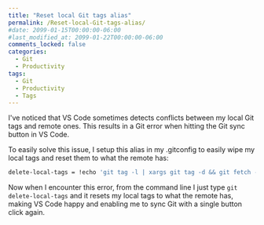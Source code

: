 ```yaml
---
title: "Reset local Git tags alias"
permalink: /Reset-local-Git-tags-alias/
#date: 2099-01-15T00:00:00-06:00
#last_modified_at: 2099-01-22T00:00:00-06:00
comments_locked: false
categories:
  - Git
  - Productivity
tags:
  - Git
  - Productivity
  - Tags
---
```


I've noticed that VS Code sometimes detects conflicts between my local Git tags and remote ones.
This results in a Git error when hitting the Git sync button in VS Code.



To easily solve this issue, I setup this alias in my .gitconfig to easily wipe my local tags and reset them to what the remote has:

```bash
delete-local-tags = !echo 'git tag -l | xargs git tag -d && git fetch --tags' && git tag -l | xargs git tag -d && git fetch --tags
```

Now when I encounter this error, from the command line I just type `git delete-local-tags` and it resets my local tags to what the remote has, making VS Code happy and enabling me to sync Git with a single button click again.
